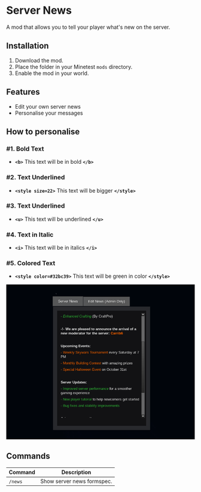 # Server News

A mod that allows you to tell your player what's new on the server.

## Installation
1. Download the mod.
2. Place the folder in your Minetest `mods` directory.
3. Enable the mod in your world.

## Features
- Edit your own server news
- Personalise your messages

## How to personalise
### #1. Bold Text
- **`<b>`** This text will be in bold **`</b>`**

### #2. Text Underlined
- **`<style size=22>`** This text will be bigger **`</style>`**

### #3. Text Underlined
- **`<u>`** This text will be underlined **`</u>`**

### #4. Text in Italic
- **`<i>`** This text will be in italics **`</i>`**

### #5. Colored Text
- **`<style color=#32bc39>`** This text will be green in color **`</style>`**

![alt text](screenshot.png)

## Commands
| Command                                       | Description                                                                             |
|------------------------------------------|-----------------------------------------------------------------------------------------|
| `/news`  | Show server news formspec.                      |
